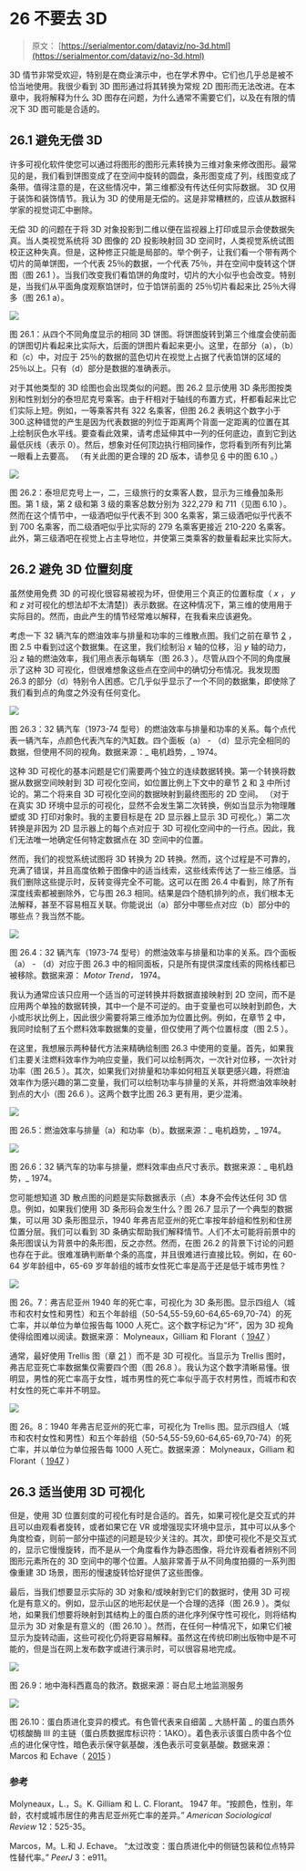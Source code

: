 # 26 不要去 3D

> 原文： [https://serialmentor.com/dataviz/no-3d.html](https://serialmentor.com/dataviz/no-3d.html)

3D 情节非常受欢迎，特别是在商业演示中，也在学术界中。它们也几乎总是被不恰当地使用。我很少看到 3D 图形通过将其转换为常规 2D 图形而无法改进。在本章中，我将解释为什么 3D 图存在问题，为什么通常不需要它们，以及在有限的情况下 3D 图可能是合适的。

## 26.1 避免无偿 3D

许多可视化软件使您可以通过将图形的图形元素转换为三维对象来修改图形。最常见的是，我们看到饼图变成了在空间中旋转的圆盘，条形图变成了列，线图变成了条带。值得注意的是，在这些情况中，第三维都没有传达任何实际数据。 3D 仅用于装饰和装饰情节。我认为 3D 的使用是无偿的。这是非常糟糕的，应该从数据科学家的视觉词汇中删除。

无偿 3D 的问题在于将 3D 对象投影到二维以便在监视器上打印或显示会使数据失真。当人类视觉系统将 3D 图像的 2D 投影映射回 3D 空间时，人类视觉系统试图校正这种失真。但是，这种修正只能是局部的。举个例子，让我们看一个带有两个切片的简单饼图，一个代表 25％的数据，一个代表 75％，并在空间中旋转这个饼图（图 26.1 ）。当我们改变我们看馅饼的角度时，切片的大小似乎也会改变。特别是，当我们从平面角度观察馅饼时，位于馅饼前面的 25％切片看起来比 25％大得多（图 26.1 a）。

![](img/ffb05e331f49a23d2df2226682e5eb39.jpg)

图 26.1：从四个不同角度显示的相同 3D 饼图。将饼图旋转到第三个维度会使前面的饼图切片看起来比实际大，后面的饼图片看起来更小。这里，在部分（a），（b）和（c）中，对应于 25％的数据的蓝色切片在视觉上占据了代表馅饼的区域的 25％以上。只有（d）部分是数据的准确表示。

对于其他类型的 3D 绘图也会出现类似的问题。图 26.2 显示使用 3D 条形图按类别和性别划分的泰坦尼克号乘客。由于杆相对于轴线的布置方式，杆都看起来比它们实际上短。例如，一等乘客共有 322 名乘客，但图 26.2 表明这个数字小于 300.这种错觉的产生是因为代表数据的列位于距离两个背面一定距离的位置在其上绘制灰色水平线。要查看此效果，请考虑延伸其中一列的任何底边，直到它到达最低灰线（表示 0）。然后，想象对任何顶边执行相同操作，您将看到所有列比第一眼看上去要高。 （有关此图的更合理的 2D 版本，请参见 [6](visualizing-amounts.html#visualizing-amounts) 中的图 6.10 。）

![](img/70dc9d4f366bfb9c4ef02c5e0bdcbdf7.jpg)

图 26.2：泰坦尼克号上一，二，三级旅行的女乘客人数，显示为三维叠加条形图。第 1 级，第 2 级和第 3 级的乘客总数分别为 322,279 和 711（见图 6.10 ）。然而在这个情节中，一级酒吧似乎代表不到 300 名乘客，第三级酒吧似乎代表不到 700 名乘客，而二级酒吧似乎比实际的 279 名乘客更接近 210-220 名乘客。此外，第三级酒吧在视觉上占主导地位，并使第三类乘客的数量看起来比实际大。

## 26.2 避免 3D 位置刻度

虽然使用免费 3D 的可视化很容易被视为坏，但使用三个真正的位置标度（ _x_ ， _y_ 和 _z_ 对可视化的想法却不太清楚]）表示数据。在这种情况下，第三维的使用用于实际目的。然而，由此产生的情节经常难以解释，在我看来应该避免。

考虑一下 32 辆汽车的燃油效率与排量和功率的三维散点图。我们之前在章节 [2](aesthetic-mapping.html#aesthetic-mapping) ，图 2.5 中看到过这个数据集。在这里，我们绘制沿 _x_ 轴的位移，沿 _y_ 轴的动力，沿 _z_ 轴的燃油效率，我们用点表示每辆车（图 26.3 ）。尽管从四个不同的角度展示了这种 3D 可视化，但很难想象这些点在空间中的确切分布情况。我发现图 26.3 的部分（d）特别令人困惑。它几乎似乎显示了一个不同的数据集，即使除了我们看到点的角度之外没有任何变化。

![](img/193415449adcd6ebdf7513fe0f1d421b.jpg)

图 26.3：32 辆汽车（1973-74 型号）的燃油效率与排量和功率的关系。每个点代表一辆汽车，点颜色代表汽车的汽缸数。四个面板（a） - （d）显示完全相同的数据，但使用不同的视角。数据来源：_ 电机趋势，_ 1974。

这种 3D 可视化的基本问题是它们需要两个独立的连续数据转换。第一个转换将数据从数据空间映射到 3D 可视化空间，如位置比例上下文中的章节 [2](aesthetic-mapping.html#aesthetic-mapping) 和 [3](coordinate-systems-axes.html#coordinate-systems-axes) 中所讨论的。第二个将来自 3D 可视化空间的数据映射到最终图形的 2D 空间。 （对于在真实 3D 环境中显示的可视化，显然不会发生第二次转换，例如当显示为物理雕塑或 3D 打印对象时。我的主要目标是在 2D 显示器上显示 3D 可视化。）第二次转换是非因为 2D 显示器上的每个点对应于 3D 可视化空间中的一行点。因此，我们无法唯一地确定任何特定数据点在 3D 空间中的位置。

然而，我们的视觉系统试图将 3D 转换为 2D 转换。然而，这个过程是不可靠的，充满了错误，并且高度依赖于图像中的适当线索，这些线索传达了一些三维感。当我们删除这些提示时，反转变得完全不可能。这可以在图 26.4 中看到，除了所有深度线索都被删除外，它与图 26.3 相同。结果是四个随机排列的点，我们根本无法解释，甚至不容易相互关联。你能说出（a）部分中哪些点对应（b）部分中的哪些点？我当然不能。

![](img/b6c5deabad8747321c2bea6a4287953b.jpg)

图 26.4：32 辆汽车（1973-74 型号）的燃油效率与排量和功率的关系。四个面板（a） - （d）对应于图 26.3 中的相同面板，只是所有提供深度线索的网格线都已被移除。数据来源： _Motor Trend，_ 1974。

我认为通常应该只应用一个适当的可逆转换并将数据直接映射到 2D 空间，而不是应用两个单独的数据转换，其中一个是不可逆的。由于变量也可以映射到颜色，大小或形状比例上，因此很少需要将第三维添加为位置比例。例如，在章节 [2](aesthetic-mapping.html#aesthetic-mapping) 中，我同时绘制了五个燃料效率数据集的变量，但仅使用了两个位置标度（图 2.5 ）。

在这里，我想展示两种替代方法来精确绘制图 26.3 中使用的变量。首先，如果我们主要关注燃料效率作为响应变量，我们可以绘制两次，一次针对位移，一次针对功率（图 26.5 ）。其次，如果我们对排量和功率如何相互关联更感兴趣，将燃油效率作为感兴趣的第二变量，我们可以绘制功率与排量的关系，并将燃油效率映射到点的大小（图 26.6 ）。这两个数字比图 26.3 更有用，更少混淆。

![](img/0f3d97651b7f4957aaef199e438462a8.jpg)

图 26.5：燃油效率与排量（a）和功率（b）。数据来源：_ 电机趋势，_ 1974。

![](img/5bd7216acb2f0db6318ad757b214097d.jpg)

图 26.6：32 辆汽车的功率与排量，燃料效率由点尺寸表示。数据来源：_ 电机趋势，_ 1974。

您可能想知道 3D 散点图的问题是实际数据表示（点）本身不会传达任何 3D 信息。例如，如果我们使用 3D 条形码会发生什么？图 26.7 显示了一个典型的数据集，可以用 3D 条形图显示，1940 年弗吉尼亚州的死亡率按年龄组和性别和住房位置分层。我们可以看到 3D 条确实帮助我们解释情节。人们不太可能将前景中的条形图误认为背景中的条形图，反之亦然。然而，在图 26.2 的背景下讨论的问题也存在于此。很难准确判断单个条的高度，并且很难进行直接比较。例如，在 60-64 岁年龄组中，65-69 岁年龄组的城市女性死亡率是高于还是低于城市男性？

![](img/da041abab6f17359662cd5f79f149541.jpg)

图 26。7：弗吉尼亚州 1940 年的死亡率，可视化为 3D 条形图。显示四组人（城市和农村女性和男性）和五个年龄组（50-54,55-59,60-64,65-69,70-74）的死亡率，并以单位为单位报告每 1000 人死亡。这个数字标记为“坏”，因为 3D 视角使得绘图难以阅读。数据来源： Molyneaux，Gilliam 和 Florant（ [1947](#ref-Molyneaux-et-al-1947) ）

通常，最好使用 Trellis 图（章 [21](multi-panel-figures.html#multi-panel-figures) ）而不是 3D 可视化。当显示为 Trellis 图时，弗吉尼亚死亡率数据集仅需要四个图（图 26.8 ）。我认为这个数字清晰易懂。很明显，男性的死亡率高于女性，城市男性的死亡率似乎高于农村男性，而城市和农村女性的死亡率并不明显。

![](img/ecbf0f5811fbe7c26e7c63f4dc5a9fef.jpg)

图 26。8：1940 年弗吉尼亚州的死亡率，可视化为 Trellis 图。显示四组人（城市和农村女性和男性）和五个年龄组（50-54,55-59,60-64,65-69,70-74）的死亡率，并以单位为单位报告每 1000 人死亡。数据来源： Molyneaux，Gilliam 和 Florant（ [1947](#ref-Molyneaux-et-al-1947) ）

## 26.3 适当使用 3D 可视化

但是，使用 3D 位置刻度的可视化有时是合适的。首先，如果可视化是交互式的并且可以由观看者旋转，或者如果它在 VR 或增强现实环境中显示，其中可以从多个角度检查，则前一部分中描述的问题是较少关注的。其次，即使可视化不是交互式的，显示它慢慢旋转，而不是从一个角度看作为静态图像，将允许观看者辨别不同图形元素所在的 3D 空间中的哪个位置。人脑非常善于从不同角度拍摄的一系列图像重建 3D 场景，图形的慢速旋转恰好提供了这些图像。

最后，当我们想要显示实际的 3D 对象和/或映射到它们的数据时，使用 3D 可视化是有意义的。例如，显示山区的地形起伏是一个合理的选择（图 26.9 ）。类似地，如果我们想要将映射到其结构上的蛋白质的进化序列保守性可视化，则将结构显示为 3D 对象是有意义的（图 26.10 ）。然而，在任何一种情况下，如果它们被显示为旋转动画，这些可视化仍将更容易解释。虽然这在传统印刷出版物中是不可能的，但是当在网上发布数字或进行演示时，可以很容易地完成。

![](img/ffac22a1fe61516c542b7a6b0fa93af0.jpg)

图 26.9：地中海科西嘉岛的救济。数据来源：哥白尼土地监测服务

![](img/db1a93d2057560bddbcb06ff3f954d39.jpg)

图 26.10：蛋白质进化变异的模式。有色管代表来自细菌 _ 大肠杆菌 _ 的蛋白质外切核酸酶 III 的主链（蛋白质数据库标识符：1AKO）。着色表示该蛋白质中各个位点的进化保守性，暗色表示保守氨基酸，浅色表示可变氨基酸。数据来源： Marcos 和 Echave（ [2015](#ref-Marcos-Echave-2015) ）

### 参考

Molyneaux，L.，S。K. Gilliam 和 L. C. Florant。 1947 年。“按颜色，性别，年龄，农村或城市居住的弗吉尼亚州死亡率的差异。” _American Sociological Review_ 12：525-35。

Marcos，M。L.和 J. Echave。 “太过改变：蛋白质进化中的侧链包装和位点特异性替代率。” _PeerJ_ 3：e911。